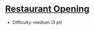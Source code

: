 # [Restaurant Opening](https://open.kattis.com/problems/restaurantopening)
- Difficulty: medium (3 pt)
        